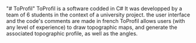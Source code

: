 "# ToProfil" 
ToProfil is a software codded in C#
It was developped by a team of 6 students in the context of a university project.
the user interface and the code's comments are made in french
ToProfil allows users (with any level of experience) to draw topographic maps, and generate the associated topographic profile, as well as the angles.
